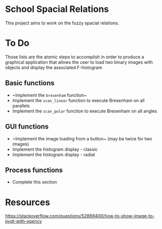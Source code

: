 # School Spacial Relations

This project aims to work on the fuzzy spacial relations.

# To Do

Those lists are the atomic steps to accomplish in order to produce a graphical application
that allows the user to load two binary images with objects and display the associated F-histogram

## Basic functions

  * ~Implement the `bresenham` function~
  * Implement the `scan_linear` function to execute Bresenham on all parallels
  * Implement the `scan_polar` function to execute Bresenham on all angles

## GUI functions

  * ~Implement the image loading from a button~ (may be twice for two images)
  * Implement the histogram display - classic
  * Implement the histogram display - radial

## Process functions

  * Complete this section

# Resources

https://stackoverflow.com/questions/52869400/how-to-show-image-to-pyqt-with-opencv
